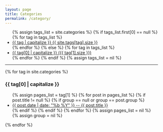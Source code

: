 ```yaml
---
layout: page 
title: Categories
permalink: /category/
---
```

<ul>
{% assign tags_list = site.categories %}  
  {% if tags_list.first[0] == null %}
    {% for tag in tags_list %} 
      <li>
        <a href="#{{ tag }}">
            {{ tag | capitalize }}
            <span>{{ site.tags[tag].size }}</span>
        </a>
      </li>
    {% endfor %}
  {% else %}
    {% for tag in tags_list %} 
      <li><a href="#{{ tag[0] }}">{{ tag[0] | capitalize }} <span>({{ tag[1].size }})</span></a></li>
    {% endfor %}
  {% endif %}
{% assign tags_list = nil %}
</ul>
<hr>
{% for tag in site.categories %} 
  <h3 id="{{ tag[0] }}">{{ tag[0] | capitalize }}</h3>
  <ul class="social-media-list">
    {% assign pages_list = tag[1] %}  
    {% for post in pages_list %}
      {% if post.title != null %}
      {% if group == null or group == post.group %}
      <li><a href="{{ site.baseurl }}{{ post.url }}">
            <span class="entry-date">
              <time datetime="{{ post.date | date_to_xmlschema }}" itemprop="datePublished"> {{ post.date | date: "%b %Y" }}
              </time>
            </span> -- {{ post.title }}
          </a>
      </li>
      {% endif %}
      {% endif %}
    {% endfor %}
    {% assign pages_list = nil %}
    {% assign group = nil %}
  </ul>
{% endfor %}

